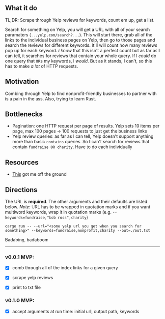 ## What it do
TL;DR: Scrape through Yelp reviews for keywords, count em up, get a list.

Search for something on Yelp, you will get a URL with all of your search paramaters (`...yelp.com/search?...`). This will start there, grab all of the links to the individual business pages on Yelp, then go to those pages and search the reviews for different keywords. It'll will count how many reviews pop up for each keyword. *I know* that this isn't a perfect count but as far as I can tell, it searches for reviews that contain your whole query. If I *could* do one query that `OR`s my keywords, I *would*. But as it stands, I can't, so this has to make *a lot* of HTTP requests.

## Motivation
Combing through Yelp to find nonprofit-friendly businesses to partner with is a pain in the ass. Also, trying to learn Rust.

## Bottlenecks
* Pagination: one HTTP request per page of results. Yelp sets 10 items per page, max 100 pages -> 100 requests to just get the business links
* Yelp review queries: as far as I can tell, Yelp doesn't support anything more than basic `contains` queries. So I can't search for reviews that contain `fundraise OR charity`. Have to do each individually

## Resources
* [This](https://codeburst.io/web-scraping-in-rust-881b534a60f7) got me off the ground

## Directions
The URL is **required**. The other arguments and their defaults are listed below. *Note*: URL has to be wrapped in quotation marks and if you want multiword keywords, wrap it in quotation marks (e.g. `--keywords=fundraise,"bob ross",charity`)
```
cargo run -- --url="<some yelp url you get when you search for something>" --keywords=fundraise,nonprofit,charity --out=./out.txt
```
Badabing, badaboom

<hr>

### v0.0.1 MVP:
- [x] comb through all of the index links for a given query
- [x] scrape yelp reviews
- [x] print to txt file


### v0.1.0 MVP:
- [x] accept arguments at run time: initial url, output path, keywords
